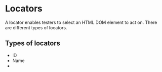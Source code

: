 # Locators
A locator enables testers to select an HTML DOM element to act on. There are different types of locators.


## Types of locators
* ID
* Name
* 